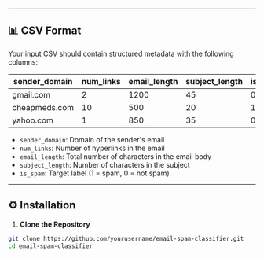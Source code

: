 
---

## 📊 CSV Format

Your input CSV should contain structured metadata with the following columns:

| sender_domain | num_links | email_length | subject_length | is_spam |
|---------------|-----------|--------------|----------------|---------|
| gmail.com     | 2         | 1200         | 45             | 0       |
| cheapmeds.com | 10        | 500          | 20             | 1       |
| yahoo.com     | 1         | 850          | 35             | 0       |

- `sender_domain`: Domain of the sender's email
- `num_links`: Number of hyperlinks in the email
- `email_length`: Total number of characters in the email body
- `subject_length`: Number of characters in the subject
- `is_spam`: Target label (1 = spam, 0 = not spam)

---

## ⚙️ Installation

1. **Clone the Repository**
```bash
git clone https://github.com/yourusername/email-spam-classifier.git
cd email-spam-classifier

